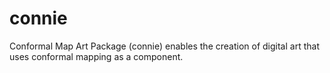 # connie
Conformal Map Art Package (connie) enables the creation of digital art that uses conformal mapping as a component.
